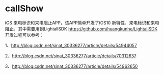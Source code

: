 # callShow
iOS 来电标识和来电阻止APP，该APP简单开发了iOS10 新特性，来电标识和来电阻止，其中需要用到LightallSDK https://github.com/huangkunhe/LightallSDK
开发过程可以参考：

1、http://blog.csdn.net/sinat_30336277/article/details/54944057

2、http://blog.csdn.net/sinat_30336277/article/details/70312637

3、http://blog.csdn.net/sinat_30336277/article/details/54962650
